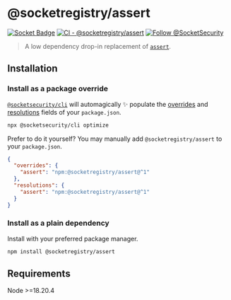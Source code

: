 # @socketregistry/assert

[![Socket Badge](https://socket.dev/api/badge/npm/package/@socketregistry/assert)](https://socket.dev/npm/package/@socketregistry/assert)
[![CI - @socketregistry/assert](https://github.com/SocketDev/socket-registry-js/actions/workflows/test.yml/badge.svg)](https://github.com/SocketDev/socket-registry-js/actions/workflows/test.yml)
[![Follow @SocketSecurity](https://img.shields.io/twitter/follow/SocketSecurity?style=social)](https://twitter.com/SocketSecurity)

> A low dependency drop-in replacement of
> [`assert`](https://www.npmjs.com/package/assert).

## Installation

### Install as a package override

[`@socketsecurity/cli`](https://www.npmjs.com/package/@socketsecurity/cli) will
automagically :sparkles: populate the
[overrides](https://docs.npmjs.com/cli/v9/configuring-npm/package-json#overrides)
and [resolutions](https://yarnpkg.com/configuration/manifest#resolutions) fields
of your `package.json`.

```sh
npx @socketsecurity/cli optimize
```

Prefer to do it yourself? You may manually add `@socketregistry/assert` to your
`package.json`.

```json
{
  "overrides": {
    "assert": "npm:@socketregistry/assert@^1"
  },
  "resolutions": {
    "assert": "npm:@socketregistry/assert@^1"
  }
}
```

### Install as a plain dependency

Install with your preferred package manager.

```sh
npm install @socketregistry/assert
```

## Requirements

Node &gt;=18.20.4
